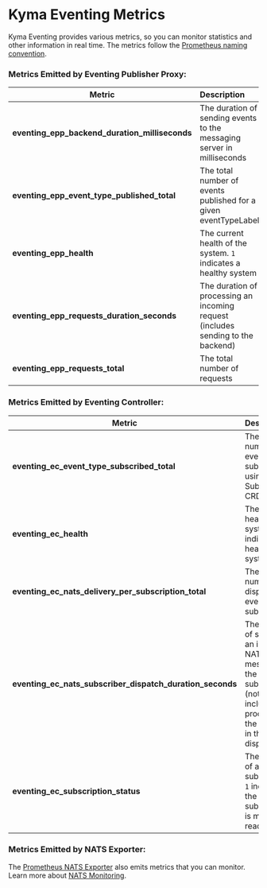 # Kyma Eventing Metrics

Kyma Eventing provides various metrics, so you can monitor statistics and other information in real time.
The metrics follow the [Prometheus naming convention](https://prometheus.io/docs/practices/naming/).

### Metrics Emitted by Eventing Publisher Proxy:

| Metric                                         | Description                                                                      |
| ---------------------------------------------- | :------------------------------------------------------------------------------- |
| **eventing_epp_backend_duration_milliseconds** | The duration of sending events to the messaging server in milliseconds           |
| **eventing_epp_event_type_published_total**    | The total number of events published for a given eventTypeLabel                  |
| **eventing_epp_health**                        | The current health of the system. `1` indicates a healthy system                 |
| **eventing_epp_requests_duration_seconds**     | The duration of processing an incoming request (includes sending to the backend) |
| **eventing_epp_requests_total**                | The total number of requests                                                     |

### Metrics Emitted by Eventing Controller:

| Metric                                                    | Description                                                                                                                 |
| --------------------------------------------------------- | :-------------------------------------------------------------------------------------------------------------------------- |
| **eventing_ec_event_type_subscribed_total**               | The total number of eventTypes subscribed using the Subscription CRD                                                        |
| **eventing_ec_health**                                    | The current health of the system. `1` indicates a healthy system                                                            |
| **eventing_ec_nats_delivery_per_subscription_total**      | The total number of dispatched events per subscription                                                                      |
| **eventing_ec_nats_subscriber_dispatch_duration_seconds** | The duration of sending an incoming NATS message to the subscriber (not including processing the message in the dispatcher) |
| **eventing_ec_subscription_status**                       | The status of a subscription. `1` indicates the subscription is marked as ready                                             |

### Metrics Emitted by NATS Exporter:

The [Prometheus NATS Exporter](https://github.com/nats-io/prometheus-nats-exporter) also emits metrics that you can monitor. Learn more about [NATS Monitoring](https://docs.nats.io/running-a-nats-service/configuration/monitoring#jetstream-information).
